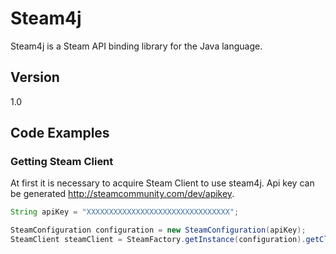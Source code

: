 # Steam4j 
Steam4j is a Steam API binding library for the Java language.

## Version
1.0

## Code Examples
### Getting Steam Client
At first it is necessary to acquire Steam Client to use steam4j.
Api key can be generated http://steamcommunity.com/dev/apikey.

```java
String apiKey = "XXXXXXXXXXXXXXXXXXXXXXXXXXXXXXXX";

SteamConfiguration configuration = new SteamConfiguration(apiKey);
SteamClient steamClient = SteamFactory.getInstance(configuration).getClient();
```
